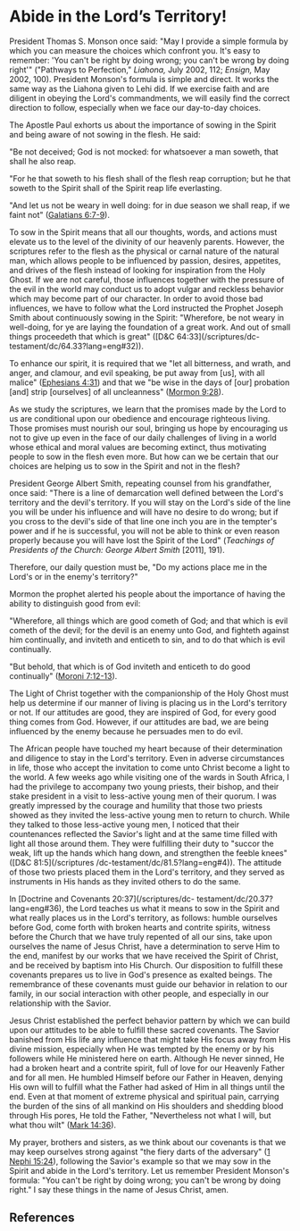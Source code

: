 # Abide in the Lord’s Territory!

President Thomas S. Monson once said: "May I provide a simple formula by which
you can measure the choices which confront you. It's easy to remember: 'You
can't be right by doing wrong; you can't be wrong by doing right'" ("Pathways
to Perfection," _Liahona,_ July 2002, 112; _Ensign,_ May 2002, 100). President
Monson's formula is simple and direct. It works the same way as the Liahona
given to Lehi did. If we exercise faith and are diligent in obeying the Lord's
commandments, we will easily find the correct direction to follow, especially
when we face our day-to-day choices.

The Apostle Paul exhorts us about the importance of sowing in the Spirit and
being aware of not sowing in the flesh. He said:

"Be not deceived; God is not mocked: for whatsoever a man soweth, that shall
he also reap.

"For he that soweth to his flesh shall of the flesh reap corruption; but he
that soweth to the Spirit shall of the Spirit reap life everlasting.

"And let us not be weary in well doing: for in due season we shall reap, if we
faint not" ([Galatians 6:7-9](/scriptures/nt/gal/6.7-9?lang=eng#6)).

To sow in the Spirit means that all our thoughts, words, and actions must
elevate us to the level of the divinity of our heavenly parents. However, the
scriptures refer to the flesh as the physical or carnal nature of the natural
man, which allows people to be influenced by passion, desires, appetites, and
drives of the flesh instead of looking for inspiration from the Holy Ghost. If
we are not careful, those influences together with the pressure of the evil in
the world may conduct us to adopt vulgar and reckless behavior which may
become part of our character. In order to avoid those bad influences, we have
to follow what the Lord instructed the Prophet Joseph Smith about continuously
sowing in the Spirit: "Wherefore, be not weary in well-doing, for ye are
laying the foundation of a great work. And out of small things proceedeth that
which is great" ([D&amp;C 64:33](/scriptures/dc-
testament/dc/64.33?lang=eng#32)).

To enhance our spirit, it is required that we "let all bitterness, and wrath,
and anger, and clamour, and evil speaking, be put away from [us], with all
malice" ([Ephesians 4:31](/scriptures/nt/eph/4.31?lang=eng#30)) and that we
"be wise in the days of [our] probation [and] strip [ourselves] of all
uncleanness" ([Mormon 9:28](/scriptures/bofm/morm/9.28?lang=eng#27)).

As we study the scriptures, we learn that the promises made by the Lord to us
are conditional upon our obedience and encourage righteous living. Those
promises must nourish our soul, bringing us hope by encouraging us not to give
up even in the face of our daily challenges of living in a world whose ethical
and moral values are becoming extinct, thus motivating people to sow in the
flesh even more. But how can we be certain that our choices are helping us to
sow in the Spirit and not in the flesh?

President George Albert Smith, repeating counsel from his grandfather, once
said: "There is a line of demarcation well defined between the Lord's
territory and the devil's territory. If you will stay on the Lord's side of
the line you will be under his influence and will have no desire to do wrong;
but if you cross to the devil's side of that line one inch you are in the
tempter's power and if he is successful, you will not be able to think or even
reason properly because you will have lost the Spirit of the Lord" (_Teachings
of Presidents of the Church: George Albert Smith_ [2011], 191).

Therefore, our daily question must be, "Do my actions place me in the Lord's
or in the enemy's territory?"

Mormon the prophet alerted his people about the importance of having the
ability to distinguish good from evil:

"Wherefore, all things which are good cometh of God; and that which is evil
cometh of the devil; for the devil is an enemy unto God, and fighteth against
him continually, and inviteth and enticeth to sin, and to do that which is
evil continually.

"But behold, that which is of God inviteth and enticeth to do good
continually" ([Moroni 7:12-13](/scriptures/bofm/moro/7.12-13?lang=eng#11)).

The Light of Christ together with the companionship of the Holy Ghost must
help us determine if our manner of living is placing us in the Lord's
territory or not. If our attitudes are good, they are inspired of God, for
every good thing comes from God. However, if our attitudes are bad, we are
being influenced by the enemy because he persuades men to do evil.

The African people have touched my heart because of their determination and
diligence to stay in the Lord's territory. Even in adverse circumstances in
life, those who accept the invitation to come unto Christ become a light to
the world. A few weeks ago while visiting one of the wards in South Africa, I
had the privilege to accompany two young priests, their bishop, and their
stake president in a visit to less-active young men of their quorum. I was
greatly impressed by the courage and humility that those two priests showed as
they invited the less-active young men to return to church. While they talked
to those less-active young men, I noticed that their countenances reflected
the Savior's light and at the same time filled with light all those around
them. They were fulfilling their duty to "succor the weak, lift up the hands
which hang down, and strengthen the feeble knees" ([D&amp;C 81:5](/scriptures
/dc-testament/dc/81.5?lang=eng#4)). The attitude of those two priests placed
them in the Lord's territory, and they served as instruments in His hands as
they invited others to do the same.

In [Doctrine and Covenants 20:37](/scriptures/dc-
testament/dc/20.37?lang=eng#36), the Lord teaches us what it means to sow in
the Spirit and what really places us in the Lord's territory, as follows:
humble ourselves before God, come forth with broken hearts and contrite
spirits, witness before the Church that we have truly repented of all our
sins, take upon ourselves the name of Jesus Christ, have a determination to
serve Him to the end, manifest by our works that we have received the Spirit
of Christ, and be received by baptism into His Church. Our disposition to
fulfill these covenants prepares us to live in God's presence as exalted
beings. The remembrance of these covenants must guide our behavior in relation
to our family, in our social interaction with other people, and especially in
our relationship with the Savior.

Jesus Christ established the perfect behavior pattern by which we can build
upon our attitudes to be able to fulfill these sacred covenants. The Savior
banished from His life any influence that might take His focus away from His
divine mission, especially when He was tempted by the enemy or by his
followers while He ministered here on earth. Although He never sinned, He had
a broken heart and a contrite spirit, full of love for our Heavenly Father and
for all men. He humbled Himself before our Father in Heaven, denying His own
will to fulfill what the Father had asked of Him in all things until the end.
Even at that moment of extreme physical and spiritual pain, carrying the
burden of the sins of all mankind on His shoulders and shedding blood through
His pores, He told the Father, "Nevertheless not what I will, but what thou
wilt" ([Mark 14:36](/scriptures/nt/mark/14.36?lang=eng#35)).

My prayer, brothers and sisters, as we think about our covenants is that we
may keep ourselves strong against "the fiery darts of the adversary" ([1 Nephi
15:24](/scriptures/bofm/1-ne/15.24?lang=eng#23)), following the Savior's
example so that we may sow in the Spirit and abide in the Lord's territory.
Let us remember President Monson's formula: "You can't be right by doing
wrong; you can't be wrong by doing right." I say these things in the name of
Jesus Christ, amen.

## References

